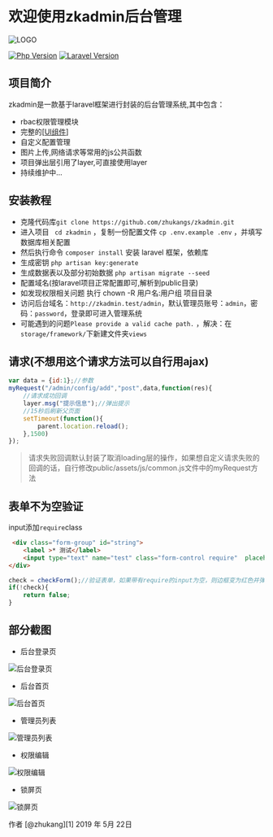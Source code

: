 # 欢迎使用zkadmin后台管理

![LOGO](https://test1-1256003521.cos.ap-guangzhou.myqcloud.com/static/zkadmin/logo.png)


[![Php Version](https://img.shields.io/badge/php-%3E=7.2-brightgreen.svg?maxAge=2592000)](https://secure.php.net/)
[![Laravel Version](https://img.shields.io/badge/laravel-%3E=5.8-brightgreen.svg?maxAge=2592000)](https://laravel.com/)

## 项目简介

zkadmin是一款基于laravel框架进行封装的后台管理系统,其中包含：

- rbac权限管理模块
- 完整的[[UI组件](http://zkms.zam9.com/)]
- 自定义配置管理
- 图片上传,网络请求等常用的js公共函数
- 项目弹出层引用了layer,可直接使用layer
- 持续维护中...

## 安装教程

- 克隆代码库`git clone https://github.com/zhukangs/zkadmin.git` 
- 进入项目 ` cd zkadmin`  ，复制一份配置文件 `cp .env.example .env` ，并填写数据库相关配置
- 然后执行命令 `composer install` 安装 laravel 框架，依赖库
- 生成密钥 `php artisan key:generate`
- 生成数据表以及部分初始数据 `php artisan migrate --seed` 
- 配置域名(按laravel项目正常配置即可,解析到public目录)
- 如发现权限相关问题 执行 chown -R 用户名:用户组 项目目录
- 访问后台域名：`http://zkadmin.test/admin`，默认管理员账号：`admin`，密码：`password`，登录即可进入管理系统
- 可能遇到的问题`Please provide a valid cache path.` ，解决：在`storage/framework/`下新建文件夹`views`

## 请求(不想用这个请求方法可以自行用ajax)

```javascript
var data = {id:1};//参数
myRequest("/admin/config/add","post",data,function(res){
    //请求成功回调
    layer.msg("提示信息");//弹出提示
    //15秒后刷新父页面
    setTimeout(function(){
        parent.location.reload();
    },1500)
});
```

> 请求失败回调默认封装了取消loading层的操作，如果想自定义请求失败的回调的话，自行修改public/assets/js/common.js文件中的myRequest方法

## 表单不为空验证

input添加`require`class

```html
 <div class="form-group" id="string">
    <label >* 测试</label>
    <input type="text" name="test" class="form-control require"  placeholder="">
</div>
```

```js
check = checkForm();//验证表单，如果带有require的input为空，则边框变为红色并弹出提示
if(!check){
    return false;
}
```



## 部分截图

- 后台登录页

![后台登录页](https://test1-1256003521.cos.ap-guangzhou.myqcloud.com/static/zkadmin/login.png)

- 后台首页

![后台首页](https://test1-1256003521.cos.ap-guangzhou.myqcloud.com/static/zkadmin/index.jpg)

- 管理员列表

![管理员列表](https://test1-1256003521.cos.ap-guangzhou.myqcloud.com/static/zkadmin/admin_index.jpg)

- 权限编辑

![权限编辑](https://test1-1256003521.cos.ap-guangzhou.myqcloud.com/static/zkadmin/permission_edit.jpg)

- 锁屏页

![锁屏页](https://test1-1256003521.cos.ap-guangzhou.myqcloud.com/static/zkadmin/lock.jpg)





作者 [@zhukang][1]
2019 年 5月 22日    